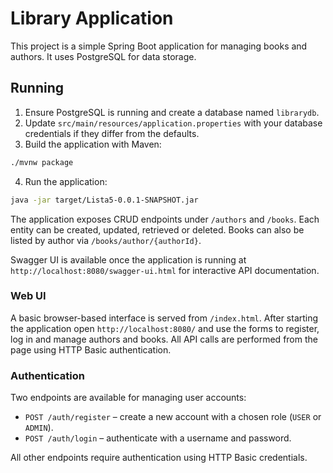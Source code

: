 # Library Application

This project is a simple Spring Boot application for managing books and authors. It uses PostgreSQL for data storage.

## Running

1. Ensure PostgreSQL is running and create a database named `librarydb`.
2. Update `src/main/resources/application.properties` with your database credentials if they differ from the defaults.
3. Build the application with Maven:

```bash
./mvnw package
```

4. Run the application:

```bash
java -jar target/Lista5-0.0.1-SNAPSHOT.jar
```

The application exposes CRUD endpoints under `/authors` and `/books`. Each entity can be created, updated, retrieved or deleted. Books can also be listed by author via `/books/author/{authorId}`.

Swagger UI is available once the application is running at `http://localhost:8080/swagger-ui.html` for interactive API documentation.

### Web UI

A basic browser-based interface is served from `/index.html`. After starting the
application open `http://localhost:8080/` and use the forms to register, log in
and manage authors and books. All API calls are performed from the page using
HTTP Basic authentication.

### Authentication

Two endpoints are available for managing user accounts:

* `POST /auth/register` &ndash; create a new account with a chosen role (`USER` or `ADMIN`).
* `POST /auth/login` &ndash; authenticate with a username and password.

All other endpoints require authentication using HTTP Basic credentials.


